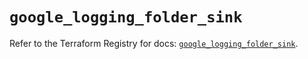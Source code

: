 # `google_logging_folder_sink`

Refer to the Terraform Registry for docs: [`google_logging_folder_sink`](https://registry.terraform.io/providers/hashicorp/google/6.49.1/docs/resources/logging_folder_sink).
